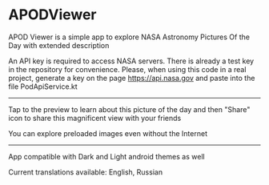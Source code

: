 # APODViewer

APOD Viewer is a simple app to explore NASA Astronomy Pictures Of the Day with extended description

An API key is required to access NASA servers. There is already a test key in the repository for convenience. Please, when using this code in a real project, generate a key on the page https://api.nasa.gov and paste into the file PodApiService.kt

___________________
Tap to the preview to learn about this picture of the day and then "Share" icon to share this magnificent view with your friends

You can explore preloaded images even without the Internet
___________________

App compatible with Dark and Light android themes as well

Current translations available: 
  English, 
  Russian
